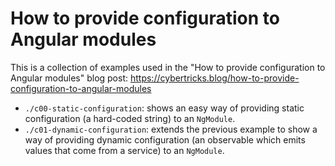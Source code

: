# How to provide configuration to Angular modules

This is a collection of examples used in the "How to provide configuration to Angular modules" blog post: https://cybertricks.blog/how-to-provide-configuration-to-angular-modules

- `./c00-static-configuration`: shows an easy way of providing static configuration (a hard-coded string) to an `NgModule`.
- `./c01-dynamic-configuration`: extends the previous example to show a way of providing dynamic configuration (an observable which emits values that come from a service) to an `NgModule`.
